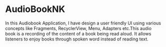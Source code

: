# AudioBookNK
In this Audiobook Application, I have design a user friendly UI using various concepts like Fragments, RecyclerView, Menu, Adapters etc.This audio book is a recording of the content of a book being read aloud. It allows listeners to enjoy books through spoken word instead of reading text.

